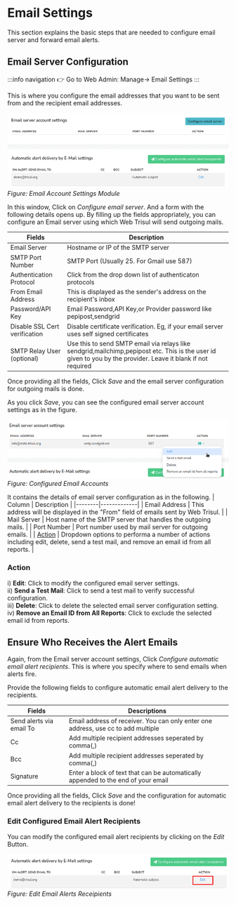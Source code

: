 # Email Settings

This section explains the basic steps that are needed to configure email server and forward email alerts.

## Email Server Configuration

:::info navigation
:point_right: Go to Web Admin: Manage&rarr; Email Settings
:::

This is where you configure the email addresses that you want to be sent from and the recipient email addresses.
  
![](images/emailsettings1.png)
*Figure: Email Account Settings Module*
 
  
In this window, Click on *Configure email server*.  And a form with the following details opens up. By filling up the fields appropriately, you can configure an Email server using which Web Trisul will send outgoing mails.
  
| Fields                        | Description                                                                   |
| ----------------------------- | ----------------------------------------------------------------------------- |
| Email Server                  | Hostname or IP of the SMTP server                                             |
| SMTP Port Number              | SMTP Port (Usually 25. For Gmail use 587)                                     |
| Authentication Protocol       | Click from the drop down list of authenticaton protocols                                                                                                       |
| From Email Address            | This is displayed as the sender's address on the recipient's inbox                                                                                                           |
| Password/API Key              | Email Password,API Key,or Provider password like pepipost,sendgrid                                                                                               |
| Disable SSL Cert verification | Disable certificate verification. Eg, if your email server uses self signed certificates                                                                                                    |
| SMTP Relay User (optional)    | Use this to send SMTP email via relays like sendgrid,mailchimp,pepipost etc. This is the user id given to you by the provider. Leave it blank if not required                                |

Once providing all the fields, Click *Save* and the email server configuration for outgoing mails is done.


As you click *Save*, you can see the configured email server account settings as in the figure.

![](images/emailsettings_account.png)
*Figure: Configured Email Accounts* 

It contains the details of email server configuration as in the following.
| Column | Description |
|--------|-------------|
| Email Address | This address will be displayed in the "From" field of emails sent by Web Trisul. |
| Mail Server | Host name of the SMTP server that handles the outgoing mails. |
| Port Number | Port number used by mail server for outgoing emails. |
| [Action](/docs/ag/webadmin/emailsettings#action) | Dropdown options to performa a number of actions including edit, delete, send a test mail, and remove an email id from all reports. |

### Action

i) **Edit**: Click to modify the configured email server settings.  
ii) **Send a Test Mail**: Click to send a test mail to verify successful configuration.  
iii) **Delete**: Click to delete the selected email server configuration setting.  
iv) **Remove an Email ID from All Reports**: Click to exclude the selected email id from reports.  

## Ensure Who Receives the Alert Emails
  
Again, from the Email server account settings, Click *Configure automatic email alert recipients*. This is where you specify where to send emails when alerts fire. 
  
Provide the following fields to configure automatic email alert delivery to the recipients.
  
| Fields                   | Descriptions                                                                      |
| ------------------------ | --------------------------------------------------------------------------------- |
| Send alerts via email To | Email address of receiver. You can only enter one address, use cc to add multiple |
| Cc                       | Add multiple recipient addresses seperated by comma(,)                            |
| Bcc                      | Add multiple recipient addresses seperated by comma(,)                            |
| Signature                | Enter a block of text that can be automatically appended to the end of your email |
  
Once providing all the fields, Click *Save* and the configuration for automatic email alert delivery to the recipients is done!

### Edit Configured Email Alert Recipients

You can modify the configured email alert recipients by clicking on the *Edit* Button.

![](images/edit_emailalerts.png)
*Figure: Edit Email Alerts Receipients*

